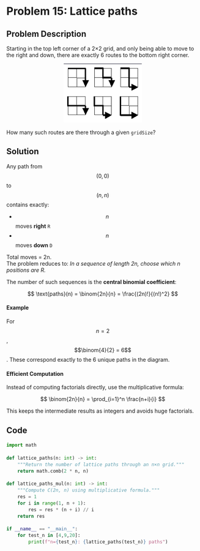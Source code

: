 # Problem 15: Lattice paths

## Problem Description

Starting in the top left corner of a 2×2 grid, and only being able to move to the right and down, there are exactly 6 routes to the bottom right corner.

<p align="center"><img src=".gitbook/assets/image (2).png" alt=""></p>

How many such routes are there through a given `gridSize`?

## Solution

Any path from $$(0,0)$$ to $$(n,n)$$ contains exactly:

* $$n$$ moves **right** `R`
* $$n$$ moves **down** `D`

Total moves = 2n.\
The problem reduces to: _In a sequence of length 2n, choose which n positions are R._

The number of such sequences is the **central binomial coefficient**:

$$
\text{paths}(n) = \binom{2n}{n} = \frac{(2n)!}{(n!)^2}
$$

#### Example

For $$n=2$$, $$\binom{4}{2} = 6$$. These correspond exactly to the 6 unique paths in the diagram.

#### Efficient Computation

Instead of computing factorials directly, use the multiplicative formula:

$$
\binom{2n}{n} = \prod_{i=1}^n \frac{n+i}{i}
$$

&#x20;This keeps the intermediate results as integers and avoids huge factorials.

## Code

```python
import math

def lattice_paths(n: int) -> int:
    """Return the number of lattice paths through an n×n grid."""
    return math.comb(2 * n, n)

def lattice_paths_mul(n: int) -> int:
    """Compute C(2n, n) using multiplicative formula."""
    res = 1
    for i in range(1, n + 1):
        res = res * (n + i) // i
    return res

if __name__ == "__main__":
    for test_n in [4,9,20]:
        print(f"n={test_n}: {lattice_paths(test_n)} paths")
```
